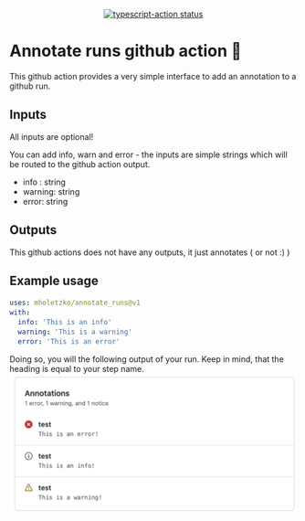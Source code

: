 <p align="center">
  <a href="https://github.com/actions/typescript-action/actions"><img alt="typescript-action status" src="https://github.com/actions/typescript-action/workflows/build-test/badge.svg"></a>
</p>

# Annotate runs github action 🚀

This github action provides a very simple interface to add an annotation to a github run.

## Inputs

All inputs are optional!

You can add info, warn and error - the inputs are simple strings which will be routed
to the github action output.

- info : string
- warning: string
- error: string

## Outputs

This github actions does not have any outputs, it just annotates ( or not :) )

## Example usage

```yml
uses: mholetzko/annotate_runs@v1
with:
  info: 'This is an info'
  warning: 'This is a warning'
  error: 'This is an error'
```

Doing so, you will the following output of your run. Keep in mind, that the heading is equal to your step name.
![example step output](./assets/action_output.png)
